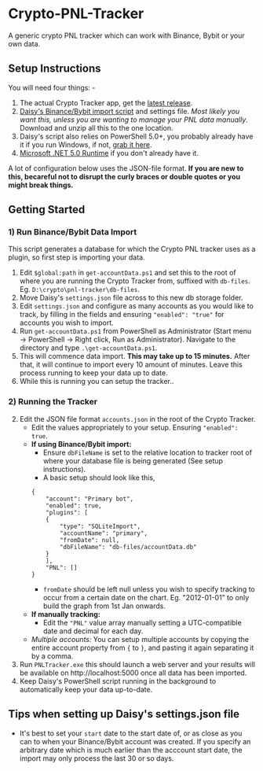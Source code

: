 # Crypto-PNL-Tracker
A generic crypto PNL tracker which can work with Binance, Bybit or your own data.

## Setup Instructions
You will need four things: -
1. The actual Crypto Tracker app, get the [latest release]().
2. [Daisy's Binance/Bybit import script]() and settings file. *Most likely you want this, unless you are wanting to manage your PNL data manually*. Download and unzip all this to the one location.
3. Daisy's script also relies on PowerShell 5.0+, you probably already have it if you run Windows, if not, [grab it here](https://aka.ms/powershell-release?tag=stable).
3. [Microsoft .NET 5.0 Runtime](https://dotnet.microsoft.com/download) if you don't already have it.

A lot of configuration below uses the JSON-file format. **If you are new to this, becareful not to disrupt the curly braces or double quotes or you might break things.**

## Getting Started
### 1) Run Binance/Bybit Data Import
This script generates a database for which the Crypto PNL tracker uses as a plugin, so first step is importing your data.
1. Edit `$global:path` in `get-accountData.ps1` and set this to the root of where you are running the Crypto Tracker from, suffixed with `db-files`. Eg. `D:\crypto\pnl-tracker\db-files`.
3. Move Daisy's `settings.json` file across to this new db storage folder.
4. Edit `settings.json` and configure as many accounts as you would like to track, by filling in the fields and ensuring `"enabled": "true"` for accounts you wish to import.
5. Run `get-accountData.ps1` from PowerShell as Administrator (Start menu -> PowerShell -> Right click, Run as Administrator). Navigate to the directory and type `.\get-accountData.ps1`.
6. This will commence data import. **This may take up to 15 minutes.** After that, it will continue to import every 10 amount of minutes. Leave this process running to keep your data up to date.
7. While this is running you can setup the tracker..

### 2) Running the Tracker
2. Edit the JSON file format `accounts.json` in the root of the Crypto Tracker.
    - Edit the values appropriately to your setup. Ensuring `"enabled": true`.
    - **If using Binance/Bybit import:**
        - Ensure `dbFileName` is set to the relative location to tracker root of where your database file is being generated (See setup instructions).
        - A basic setup should look like this,
        ```
        {
            "account": "Primary bot",
            "enabled": true,
            "plugins": [
            {
                "type": "SQLiteImport",
                "accountName": "primary",
                "fromDate": null,
                "dbFileName": "db-files/accountData.db"
            }
            ],
            "PNL": []
        }
        ```
        - `fromDate` should be left null unless you wish to specify tracking to occur from a certain date on the chart. Eg. "2012-01-01" to only build the graph from 1st Jan onwards.
    - **If manually tracking:**
        - Edit the `"PNL"` value array manually setting a UTC-compatible date and decimal for each day.
    - *Multiple accounts:* You can setup multiple accounts by copying the entire account property from `{` to `}`, and pasting it again separating it by a comma.
3. Run `PNLTracker.exe` this should launch a web server and your results will be available on http://localhost:5000 once all data has been imported.
4. Keep Daisy's PowerShell script running in the background to automatically keep your data up-to-date.

## Tips when setting up Daisy's settings.json file
- It's best to set your `start` date to the start date of, or as close as you can to when your Binance/Bybit account was created. If you specify an arbitrary date which is much earlier than the acccount start date, the import may only process the last 30 or so days.